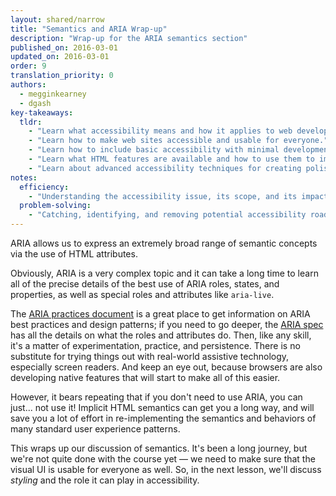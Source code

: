 ```yaml
---
layout: shared/narrow
title: "Semantics and ARIA Wrap-up"
description: "Wrap-up for the ARIA semantics section"
published_on: 2016-03-01
updated_on: 2016-03-01
order: 9
translation_priority: 0
authors:
  - megginkearney
  - dgash
key-takeaways:
  tldr: 
    - "Learn what accessibility means and how it applies to web development."
    - "Learn how to make web sites accessible and usable for everyone."
    - "Learn how to include basic accessibility with minimal development impace."
    - "Learn what HTML features are available and how to use them to improve accessibility."
    - "Learn about advanced accessibility techniques for creating polished accessibility experiences."
notes:
  efficiency:
    - "Understanding the accessibility issue, its scope, and its impact can make you a better web developer."
  problem-solving:
    - "Catching, identifying, and removing potential accessibility roadblocks before they happen can improve your development process and reduce maintenance requirements."
---
```


ARIA allows us to express an extremely broad range of semantic concepts via the use of HTML attributes.

Obviously, ARIA is a very complex topic and it can take a long time to learn all of the precise details of the best use of ARIA roles, states, and properties, as well as special roles and attributes like `aria-live`.

The [ARIA practices document](http://rawgit.com/w3c/aria/master/practices/aria-practices.html) is a great place to get information on ARIA best practices and design patterns; if you need to go deeper, the [ARIA spec](https://www.w3.org/TR/wai-aria/) has all the details on what the roles and attributes do. Then, like any skill, it's a matter of experimentation, practice, and persistence. There is no substitute for trying things out with real-world assistive technology, especially screen readers. And keep an eye out, because browsers are also developing native features that will start to make all of this easier.

However, it bears repeating that if you don't need to use ARIA, you can just... not use it! Implicit HTML semantics can get you a long way, and will save you a lot of effort in re-implementing the semantics and behaviors of many standard user experience patterns.

This wraps up our discussion of semantics. It's been a long journey, but we're not quite done with the course yet &mdash; we need to make sure that the visual UI is usable for everyone as well. So, in the next lesson, we'll discuss *styling* and the role it can play in accessibility.
